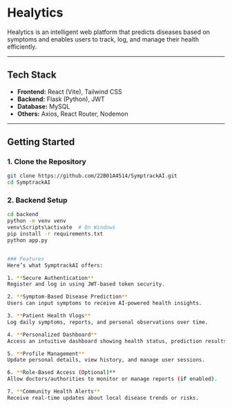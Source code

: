 # Healytics 

Healytics is an intelligent web platform that predicts diseases based on symptoms and enables users to track, log, and manage their health efficiently.

---

## Tech Stack

- **Frontend:** React (Vite), Tailwind CSS  
- **Backend:** Flask (Python), JWT  
- **Database:** MySQL  
- **Others:** Axios, React Router, Nodemon

---

## Getting Started

### 1. Clone the Repository

```bash
git clone https://github.com/22B01A4514/SymptrackAI.git
cd SymptrackAI

```
### 2. Backend Setup

```bash
cd backend
python -m venv venv
venv\Scripts\activate  # On Windows
pip install -r requirements.txt
python app.py


### Features
Here’s what SymptrackAI offers:

1. **Secure Authentication**
Register and log in using JWT-based token security.

2. **Symptom-Based Disease Prediction**
Users can input symptoms to receive AI-powered health insights.

3. **Patient Health Vlogs**
Log daily symptoms, reports, and personal observations over time.

4. **Personalized Dashboard**
Access an intuitive dashboard showing health status, prediction results, and activity logs.

5. **Profile Management**
Update personal details, view history, and manage user sessions.

6. **Role-Based Access (Optional)**
Allow doctors/authorities to monitor or manage reports (if enabled).

7. **Community Health Alerts**
Receive real-time updates about local disease trends or risks.
